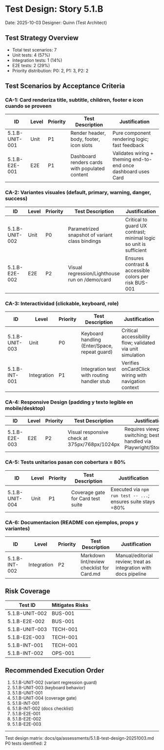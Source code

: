 # Test Design: Story 5.1.B

Date: 2025-10-03
Designer: Quinn (Test Architect)

## Test Strategy Overview

- Total test scenarios: 7
- Unit tests: 4 (57%)
- Integration tests: 1 (14%)
- E2E tests: 2 (29%)
- Priority distribution: P0: 2, P1: 3, P2: 2

## Test Scenarios by Acceptance Criteria

### CA-1: Card renderiza title, subtitle, children, footer e icon cuando se proveen

| ID             | Level | Priority | Test Description                                      | Justification                                                    |
|----------------|-------|----------|-------------------------------------------------------|-------------------------------------------------------------------|
| 5.1.B-UNIT-001 | Unit  | P1       | Render header, body, footer, icon slots               | Pure component rendering logic; fast feedback                    |
| 5.1.B-E2E-001  | E2E   | P1       | Dashboard renders cards with populated content        | Validates wiring + theming end-to-end once dashboard uses Card    |

### CA-2: Variantes visuales (default, primary, warning, danger, success)

| ID             | Level | Priority | Test Description                                      | Justification                                                    |
|----------------|-------|----------|-------------------------------------------------------|-------------------------------------------------------------------|
| 5.1.B-UNIT-002 | Unit  | P0       | Parametrized snapshot of variant class bindings       | Critical to guard UX contrast; minimal logic so unit is sufficient|
| 5.1.B-E2E-002  | E2E   | P2       | Visual regression/Lighthouse run on /demo/card        | Ensures contrast & accessible colors per risk BUS-001            |

### CA-3: Interactividad (clickable, keyboard, role)

| ID             | Level | Priority | Test Description                                      | Justification                                                    |
|----------------|-------|----------|-------------------------------------------------------|-------------------------------------------------------------------|
| 5.1.B-UNIT-003 | Unit  | P0       | Keyboard handling (Enter/Space, repeat guard)         | Critical accessibility flow; validated via unit simulation        |
| 5.1.B-INT-001  | Integration | P1 | Integration test with routing handler stub           | Verifies onCardClick wiring with navigation context               |

### CA-4: Responsive Design (padding y texto legible en mobile/desktop)

| ID             | Level | Priority | Test Description                                      | Justification                                                    |
|----------------|-------|----------|-------------------------------------------------------|-------------------------------------------------------------------|
| 5.1.B-E2E-003  | E2E   | P2       | Visual responsive check at 375px/768px/1024px         | Requires viewport switching; best handled via Playwright/Storybook|

### CA-5: Tests unitarios pasan con cobertura = 80%

| ID             | Level | Priority | Test Description                                      | Justification                                                    |
|----------------|-------|----------|-------------------------------------------------------|-------------------------------------------------------------------|
| 5.1.B-UNIT-004 | Unit  | P1       | Coverage gate for Card test suite                     | Executed via `npm run test -- ...`; ensures suite stays =80%      |

### CA-6: Documentacion (README con ejemplos, props y variantes)

| ID             | Level | Priority | Test Description                                      | Justification                                                    |
|----------------|-------|----------|-------------------------------------------------------|-------------------------------------------------------------------|
| 5.1.B-INT-002  | Integration | P2 | Markdown lint/review checklist for Card.md            | Manual/editorial review; treat as integration with docs pipeline |

## Risk Coverage

| Test ID         | Mitigates Risks |
|-----------------|-----------------|
| 5.1.B-UNIT-002  | BUS-001         |
| 5.1.B-E2E-002   | BUS-001         |
| 5.1.B-UNIT-003  | TECH-001        |
| 5.1.B-E2E-003   | TECH-001        |
| 5.1.B-INT-001   | TECH-001        |
| 5.1.B-INT-002   | OPS-001         |

## Recommended Execution Order

1. 5.1.B-UNIT-002 (variant regression guard)
2. 5.1.B-UNIT-003 (keyboard behavior)
3. 5.1.B-UNIT-001
4. 5.1.B-UNIT-004 (coverage gate)
5. 5.1.B-INT-001
6. 5.1.B-INT-002 (docs checklist)
7. 5.1.B-E2E-001
8. 5.1.B-E2E-002
9. 5.1.B-E2E-003

---

Test design matrix: docs/qa/assessments/5.1.B-test-design-20251003.md
P0 tests identified: 2

